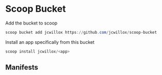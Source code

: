 # Scoop Bucket

Add the bucket to scoop

```powershell
scoop bucket add jcwillox https://github.com/jcwillox/scoop-bucket
```

Install an app specifically from this bucket

```powershell
scoop install jcwillox/<app>
```

## Manifests

